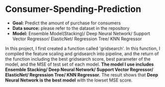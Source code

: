 # Consumer-Spending-Prediction

- **Goal:** Predict the amount of purchase for consumers
- **Data source:** please refer to the dataset in the repository
- **Model:** Ensemble Model(Stacking)/ Deep Neural Network/ Support Vector Regressor/ ElasticNet/ Regression Tree/ KNN Regressor

In this project, I first created a function called 'gridsearch'. In this function, I compiled the feature scaling and gridsearch into pipeline, and the return of the function including the best gridsearch score, best parameter of the model, and the MSE of test set of each model. **The model I use includes Ensemble Stacking/ Deep Neural Network/ Support Vector Regressor/ ElasticNet/ Regression Tree/ KNN Regressor.** The result shows that **Deep Neural Network is the best model** with the lowset MSE score.
